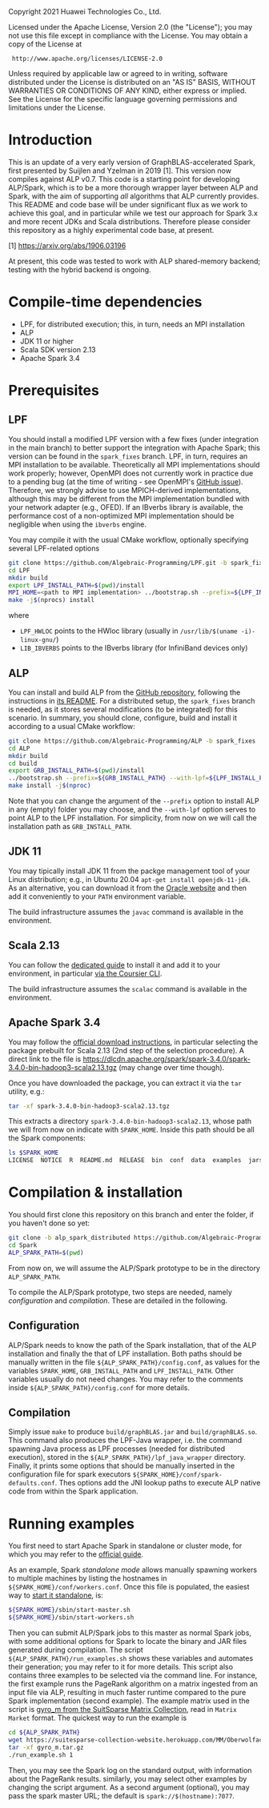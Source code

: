 

   Copyright 2021 Huawei Technologies Co., Ltd.

 Licensed under the Apache License, Version 2.0 (the "License");
 you may not use this file except in compliance with the License.
 You may obtain a copy of the License at

     http://www.apache.org/licenses/LICENSE-2.0

 Unless required by applicable law or agreed to in writing, software
 distributed under the License is distributed on an "AS IS" BASIS,
 WITHOUT WARRANTIES OR CONDITIONS OF ANY KIND, either express or implied.
 See the License for the specific language governing permissions and
 limitations under the License.


# Introduction
This is an update of a very early version of GraphBLAS-accelerated Spark, first
presented by Suijlen and Yzelman in 2019 [1]. This version now compiles against
ALP v0.7. This code is a starting point for developing ALP/Spark, which is to be
a more thorough wrapper layer between ALP and Spark, with the aim of supporting
*all* algorithms that ALP currently provides. This README and code base will be
under significant flux as we work to achieve this goal, and in particular while
we test our approach for Spark 3.x and more recent JDKs and Scala distributions.
Therefore please consider this repository as a highly experimental code base, at
present.

[1] https://arxiv.org/abs/1906.03196

At present, this code was tested to work with ALP shared-memory backend; testing
with the hybrid backend is ongoing.

# Compile-time dependencies

* LPF, for distributed execution; this, in turn, needs an MPI installation
* ALP
* JDK 11 or higher
* Scala SDK version 2.13
* Apache Spark 3.4

# Prerequisites

## LPF
You should install a modified LPF version with a few fixes (under integration in
the main branch) to better support the integration with Apache Spark; this
version can be found in the `spark_fixes` branch.
LPF, in turn, requires an MPI installation to be available.
Theoretically all MPI implementations should work properly; however, OpenMPI
does not currently work in practice due to a pending bug (at the time of
writing - see OpenMPI's
[GitHub issue](https://github.com/open-mpi/ompi/issues/6916)).
Therefore, we strongly advise to use MPICH-derived implementations, although
this may be different from the MPI implementation bundled with your network
adapter (e.g., OFED).
If an IBverbs library is available, the performance cost of a non-optimized MPI
implementation should be negligible when using the `ibverbs` engine.

You may compile it with the usual CMake workflow, optionally specifying several
LPF-related options

```bash
git clone https://github.com/Algebraic-Programming/LPF.git -b spark_fixes
cd LPF
mkdir build
export LPF_INSTALL_PATH=$(pwd)/install
MPI_HOME=<path to MPI implementation> ../bootstrap.sh --prefix=${LPF_INSTALL_PATH} --disable-doc -DLPF_HWLOC=/usr/lib/$(uname -i)-linux-gnu/ -DLIB_IBVERBS=/usr/lib/$(uname -i)-linux-gnu/libibverbs.so
make -j$(nprocs) install
```

where
- `LPF_HWLOC` points to the HWloc library (usually in `/usr/lib/$(uname -i)-linux-gnu/`)
- `LIB_IBVERBS` points to the IBverbs library (for InfiniBand devices only)

## ALP
You can install and build ALP from the [GitHub repository](https://github.com/Algebraic-Programming/ALP.git),
following the instructions in [its README](https://github.com/Algebraic-Programming/ALP#readme).
For a distributed setup, the `spark_fixes` branch is needed, as it stores
several modifications (to be integrated) for this scenario.
In summary, you should clone, configure, build and install it according to a
usual CMake workflow:

```bash
git clone https://github.com/Algebraic-Programming/ALP -b spark_fixes
cd ALP
mkdir build
cd build
export GRB_INSTALL_PATH=$(pwd)/install
../bootstrap.sh --prefix=${GRB_INSTALL_PATH} --with-lpf=${LPF_INSTALL_PATH}
make install -j$(nproc)
```

Note that you can change the argument of the `--prefix` option to install ALP in
any (empty) folder you may choose, and the `--with-lpf` option serves to point
ALP to the LPF installation.
For simplicity, from now on we will call the installation path as
`GRB_INSTALL_PATH`.

## JDK 11
You may tipically install JDK 11 from the packge management tool of your Linux
distribution; e.g., in Ubuntu 20.04 `apt-get install openjdk-11-jdk`. As an
alternative, you can download it from the
[Oracle website](https://www.oracle.com/java/technologies/javase/jdk11-archive-downloads.html)
and then add it conveniently to your `PATH` environment variable.

The build infrastructure assumes the `javac` command is available in the
environment.

## Scala 2.13
You can follow the [dedicated guide](https://www.scala-lang.org/download/2.13.0.html)
to install it and add it to your environment, in particular
[via the Coursier CLI](https://docs.scala-lang.org/getting-started/index.html#using-the-scala-installer-recommended-way).

The build infrastructure assumes the `scalac` command is available in the
environment.

## Apache Spark 3.4
You may follow the [official download instructions](https://spark.apache.org/downloads.html),
in particular selecting the package prebuilt for Scala 2.13 (2nd step of the
selection procedure). A direct link to the file is
https://dlcdn.apache.org/spark/spark-3.4.0/spark-3.4.0-bin-hadoop3-scala2.13.tgz
(may change over time though).

Once you have downloaded the package, you can extract it via the `tar` utility,
e.g.:

```bash
tar -xf spark-3.4.0-bin-hadoop3-scala2.13.tgz
```

This extracts a directory `spark-3.4.0-bin-hadoop3-scala2.13`, whose path we
will from now on indicate with `SPARK_HOME`. Inside this
path should be all the Spark components:

```bash
ls $SPARK_HOME
LICENSE  NOTICE  R  README.md  RELEASE  bin  conf  data  examples  jars  kubernetes  licenses  logs  python  sbin  work  yarn
```

# Compilation & installation
You should first clone this repository on this branch and enter the folder, if
you haven't done so yet:

```bash
git clone -b alp_spark_distributed https://github.com/Algebraic-Programming/Spark.git
cd Spark
ALP_SPARK_PATH=$(pwd)
```

From now on, we will assume the ALP/Spark prototype to be in the directory
`ALP_SPARK_PATH`.

To compile the ALP/Spark prototype, two steps are needed, namely *configuration*
and *compilation*. These are detailed in the following.

## Configuration
ALP/Spark needs to know the path of the Spark installation, that of the ALP
installation and finally the that of LPF installation. Both paths should be
manually written in the file `${ALP_SPARK_PATH}/config.conf`, as values for the
variables `SPARK_HOME`, `GRB_INSTALL_PATH` and `LPF_INSTALL_PATH`. Other
variables usually do not need changes.
You may refer to the comments inside `${ALP_SPARK_PATH}/config.conf` for more
details.

## Compilation
Simply issue `make` to produce `build/graphBLAS.jar` and `build/graphBLAS.so`.
This command also produces the LPF-Java wrapper, i.e. the command spawning Java
process as LPF processes (needed for distributed execution), stored in the
`${ALP_SPARK_PATH}/lpf_java_wrapper` directory.
Finally, it prints some options that should be manually inserted in the
configuration file for spark executors `${SPARK_HOME}/conf/spark-defaults.conf`.
Thes options add the JNI lookup paths to execute ALP native code from within
the Spark application.

# Running examples
You first need to start Apache Spark in standalone or cluster mode, for which
you may refer to the [official guide](https://spark.apache.org/docs/latest/).

As an example, Spark *standalone mode* allows manually spawning workers to
multiple machines by listing the hostnames in `${SPARK_HOME}/conf/workers.conf`.
Once this file is populated, the easiest way to
[start it standalone](https://spark.apache.org/docs/latest/spark-standalone.html#starting-a-cluster-manually),
is:

```bash
${SPARK_HOME}/sbin/start-master.sh
${SPARK_HOME}/sbin/start-workers.sh
```

Then you can submit ALP/Spark jobs to this master as normal Spark jobs, with
some additional options for Spark to locate the binary and JAR files generated
during compilation. The script `${ALP_SPARK_PATH}/run_examples.sh` shows
these variables and automates their generation; you may refer to it for more
details. This script also contains three examples to be selected via the command
line. For instance, the first example runs the PageRank algorithm on a matrix
ingested from an input file via ALP, resulting in much faster runtime compared
to the pure Spark implementation (second example). The example matrix used in
the script is [gyro_m from the SuitSparse Matrix Collection](https://sparse.tamu.edu/Oberwolfach/gyro_m),
read in `Matrix Market` format.
The quickest way to run the example is

```bash
cd ${ALP_SPARK_PATH}
wget https://suitesparse-collection-website.herokuapp.com/MM/Oberwolfach/gyro_m.tar.gz
tar -xf gyro_m.tar.gz
./run_example.sh 1
```

Then, you may see the Spark log on the standard output, with information about
the PageRank results.
similarly, you may select other examples by changing the script argument.
As a second argument (optional), you may pass the spark master URL; the default
is `spark://$(hostname):7077`.
